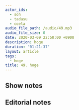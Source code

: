 ```yaml
---
actor_ids:
  - soh
  - tadasu
  - coela
audio_file_path: /audio/49.mp3
audio_file_size: 0
date: 2020-03-09 22:50:00 +0900
description: hoge
duration: "01:21:37"
layout: article
tags: 
  - hoge
title: 49. hoge
---
```


## Show notes

## Editorial notes

